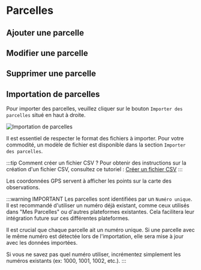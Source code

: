 # Parcelles

## Ajouter une parcelle

## Modifier une parcelle

## Supprimer une parcelle

## Importation de parcelles

Pour importer des parcelles, veuillez cliquer sur le bouton `Importer des parcelles` situé en haut à droite.

![Importation de parcelles](/assets/plots_import.png)

Il est essentiel de respecter le format des fichiers à importer. Pour votre commodité, un modèle de fichier est disponible dans la section `Importer des parcelles`.

:::tip Comment créer un fichier CSV ?
Pour obtenir des instructions sur la création d'un fichier CSV, consultez ce tutoriel : [Créer un fichier CSV](https://fr.support.flexmail.eu/article/806-creer-un-fichier-csv)
:::

Les coordonnées GPS servent à afficher les points sur la carte des observations.

:::warning IMPORTANT
Les parcelles sont identifiées par un `Numéro unique`. Il est recommandé d'utiliser un numéro déjà existant, comme ceux utilisés dans "Mes Parcelles" ou d'autres plateformes existantes. Cela facilitera leur intégration future sur ces différentes plateformes. 

Il est crucial que chaque parcelle ait un numéro unique. Si une parcelle avec le même numéro est détectée lors de l'importation, elle sera mise à jour avec les données importées.

Si vous ne savez pas quel numéro utiliser, incrémentez simplement les numéros existants (ex: 1000, 1001, 1002, etc.).
:::
